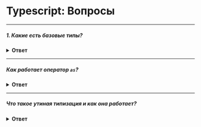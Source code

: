 # Typescript: Вопросы

---

##### 1. Какие есть базовые типы?

<details><summary><b>Ответ</b></summary>
<p>

Базовые типы:
* Boolean
* Number
* BigInt
* String
* Symbol
* Array
* Tuple
* Enum
* Unknown
* Any
* Void
* Null
* Undefined
* Never
* Object

```typescript
let bool: boolean = false
let num: number = 25
let big: bigint = 100n
let str: string = 'hello'
let list: number[] = [1, 2, 3]
let tuple: [string, number]: ['Cassie', 23]
```

</p>
</details>

---

##### Как работает оператор `as`?

<details><summary><b>Ответ</b></summary>
<p>

`as` — assertion operator (утверждение типов), явно указывает, какой тип ожидаем получить.

```typescript
const elem = document.getElementById('root') as HTMLElement
```

</p>
</details>

---

##### Что такое утиная типизация и как она работает?

<details><summary><b>Ответ</b></summary>
<p>

**Утиная типизация** — объявление переменных без указания типов, при этом Typescript автоматически проставит тип, основываясь на присваиваемом значении.

```typescript
let name = 'Liu Kang'

// Объявление переменной name выше равносильно:
let name: typeof 'Liu Kang' = 'Liu Kang'
``` 

В примере ниже `fighters` будет иметь два обязательных поля: `name` и `age`
```typescript
const fighters = {
  name: 'Sonya',
  age: 47
}
```

</p>
</details>

